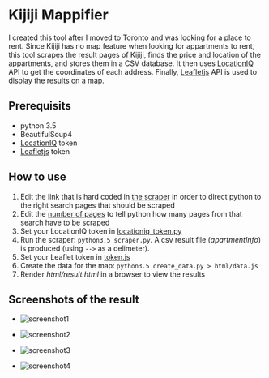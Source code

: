 # Kijiji Mappifier

I created this tool after I moved to Toronto and was looking for a place to rent. Since Kijiji has no map feature when looking for appartments to rent, this tool scrapes the result pages of Kijiji, finds the price and location of the appartments, and stores them in a CSV database. It then uses [LocationIQ](https://locationiq.com/) API to get the coordinates of each address. Finally, [Leafletjs](https://leafletjs.com/) API is used to display the results on a map.

## Prerequisits

* python 3.5
* BeautifulSoup4
* [LocationIQ](https://locationiq.com/) token
* [Leafletjs](https://leafletjs.com/) token

## How to use

1. Edit the link that is hard coded in [the scraper](https://github.com/samasri/KijijiMapDrawer/blob/master/scraper.py#L88) in order to direct python to the right search pages that should be scraped
2. Edit the [number of pages](https://github.com/samasri/KijijiMapDrawer/blob/master/scraper.py#L89) to tell python how many pages from that search have to be scraped
3. Set your LocationIQ token in [locationiq_token.py](https://github.com/samasri/KijijiMapDrawer/blob/master/MyLib/locationiq_token.py)
4. Run the scraper: `python3.5 scraper.py`. A csv result file (_apartmentInfo_) is produced (using `-->` as a delimeter).
5. Set your Leaflet token in [token.js](https://github.com/samasri/KijijiMapDrawer/blob/master/html/token.js)
6. Create the data for the map: `python3.5 create_data.py > html/data.js`
7. Render _html/result.html_ in a browser to view the results

## Screenshots of the result

* ![screenshot1](https://user-images.githubusercontent.com/12204690/75831760-63387f00-5d82-11ea-8693-81547269e25d.png)

* ![screenshot2](https://user-images.githubusercontent.com/12204690/75831751-5b78da80-5d82-11ea-9a25-e89695df0ac9.png)

* ![screenshot3](https://user-images.githubusercontent.com/12204690/75831768-6df31400-5d82-11ea-80a1-dd8f3139cfc6.png)

* ![screenshot4](https://user-images.githubusercontent.com/12204690/75831783-7c413000-5d82-11ea-9628-08482fe2ee20.png)
